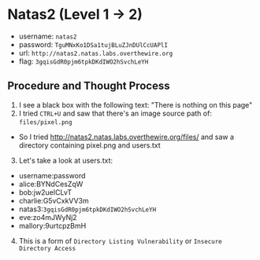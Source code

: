 # Natas2 (Level 1 -> 2)

  * username: `natas2`
  * password: `TguMNxKo1DSa1tujBLuZJnDUlCcUAPlI`
  * url: `http://natas2.natas.labs.overthewire.org`
  * flag: `3gqisGdR0pjm6tpkDKdIWO2hSvchLeYH`

## Procedure and Thought Process

1. I see a black box with the following text: "There is nothing on this page"
2. I tried `CTRL+U` and saw that there's an image source path of: `files/pixel.png`
  * So I tried http://natas2.natas.labs.overthewire.org/files/ and saw a directory containing pixel.png and users.txt
3. Let's take a look at users.txt:
 * username:password
 * alice:BYNdCesZqW
 * bob:jw2ueICLvT
 * charlie:G5vCxkVV3m
 * natas3:`3gqisGdR0pjm6tpkDKdIWO2hSvchLeYH`
 * eve:zo4mJWyNj2
 * mallory:9urtcpzBmH
4. This is a form of `Directory Listing Vulnerability` or `Insecure Directory Access`
